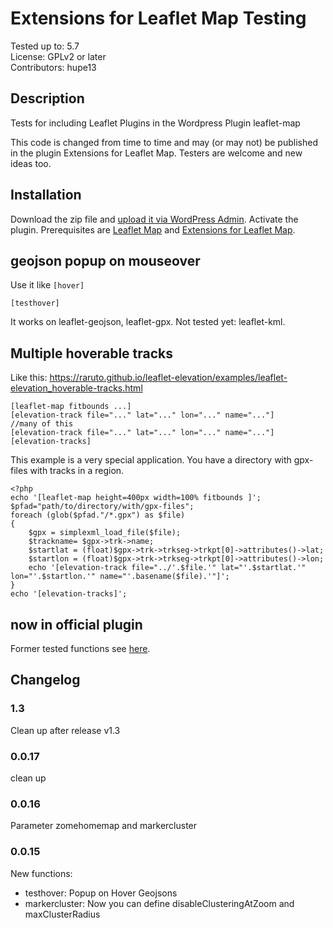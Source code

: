 # Extensions for Leaflet Map Testing

Tested up to: 5.7  
License: GPLv2 or later  
Contributors: hupe13

## Description

Tests for including Leaflet Plugins in the Wordpress Plugin leaflet-map

This code is changed from time to time and may (or may not) be published in the plugin Extensions for Leaflet Map. Testers are welcome and new ideas too.

<h2>Installation</h2>

Download the zip file and <a href="https://wordpress.org/support/article/managing-plugins/#manual-upload-via-wordpress-admin">upload it via WordPress Admin</a>.
Activate the plugin. Prerequisites are <a href="https://wordpress.org/plugins/leaflet-map/">Leaflet Map</a> and <a href="https://wordpress.org/plugins/extensions-leaflet-map/">Extensions for Leaflet Map</a>.

<h2>geojson popup on mouseover</h2>

Use it like <code>[hover]</code>

```
[testhover]
```

It works on leaflet-geojson, leaflet-gpx. Not tested yet: leaflet-kml.

<h2>Multiple hoverable tracks</h2>

Like this: https://raruto.github.io/leaflet-elevation/examples/leaflet-elevation_hoverable-tracks.html

```
[leaflet-map fitbounds ...]
[elevation-track file="..." lat="..." lon="..." name="..."]
//many of this
[elevation-track file="..." lat="..." lon="..." name="..."]
[elevation-tracks]
```
This example is a very special application. You have a directory with gpx-files with tracks in a region.
```
<?php
echo '[leaflet-map height=400px width=100% fitbounds ]';
$pfad="path/to/directory/with/gpx-files";
foreach (glob($pfad."/*.gpx") as $file)
{
	$gpx = simplexml_load_file($file);
	$trackname= $gpx->trk->name;
	$startlat = (float)$gpx->trk->trkseg->trkpt[0]->attributes()->lat;
	$startlon = (float)$gpx->trk->trkseg->trkpt[0]->attributes()->lon;
	echo '[elevation-track file="../'.$file.'" lat="'.$startlat.'" lon="'.$startlon.'" name="'.basename($file).'"]';
}
echo '[elevation-tracks]';
```

<h2>now in official plugin</h2>
Former tested functions see <a href="https://github.com/hupe13/extensions-leaflet-map/">here</a>.

## Changelog

### 1.3

Clean up after release v1.3

### 0.0.17

clean up

### 0.0.16

Parameter zomehomemap and markercluster

### 0.0.15
New functions:
* testhover: Popup on Hover Geojsons
* markercluster: Now you can define disableClusteringAtZoom and maxClusterRadius
